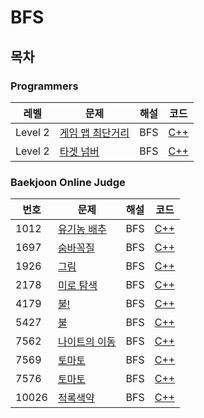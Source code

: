 # BFS

## 목차

### Programmers

<table>
<thead>
  <tr>
    <th>레벨</th>
    <th>문제</th>
    <th>해설</th>
    <th>코드</th>
  </tr>
</thead>
<tbody>
  <!-- 레벨 & 문제번호 순으로 정렬한다. -->
  <!--
  <tr>
    <td>Level 레벨</td>
    <td><a href="문제링크">문제제목</a></td>
    <td><a href="해설링크">알고리즘분류</a></td>
    <td><a href="코드링크">C++</a></td>
  </tr>
  -->
  <tr>
    <td>Level 2</td>
    <td><a href="https://school.programmers.co.kr/learn/courses/30/lessons/1844">게임 맵 최단거리</a></td>
    <td><a>BFS</a></td>
    <td><a href="prog1844.cpp">C++</a></td>
  </tr>
  <tr>
    <td>Level 2</td>
    <td><a href="https://school.programmers.co.kr/learn/courses/30/lessons/43165">타겟 넘버</a></td>
    <td><a>BFS</a></td>
    <td><a href="prog43165.cpp">C++</a></td>
  </tr>
</tbody>
</table>

### Baekjoon Online Judge

<table>
<thead>
  <tr>
    <th>번호</th>
    <th>문제</th>
    <th>해설</th>
    <th>코드</th>
  </tr>
</thead>
<tbody>
  <!-- 문제번호 순으로 정렬한다. -->
  <!--
  <tr>
    <td>번호</td>
    <td><a href="문제링크">문제제목</a></td>
    <td><a href="해설링크">알고리즘분류</a></td>
    <td><a href="코드링크">C++</a></td>
  </tr>
  -->
  <tr>
    <td>1012</td>
    <td><a href="https://www.acmicpc.net/problem/1012">유기농 배추</a></td>
    <td><a>BFS</a></td>
    <td><a href="boj1012.cpp">C++</a></td>
  </tr>
  <tr>
    <td>1697</td>
    <td><a href="https://www.acmicpc.net/problem/1697">숨바꼭질</a></td>
    <td><a>BFS</a></td>
    <td><a href="boj1697.cpp">C++</a></td>
  </tr>
  <tr>
    <td>1926</td>
    <td><a href="https://www.acmicpc.net/problem/1926">그림</a></td>
    <td><a>BFS</a></td>
    <td><a href="boj1926.cpp">C++</a></td>
  </tr>
  <tr>
    <td>2178</td>
    <td><a href="https://www.acmicpc.net/problem/2178">미로 탐색</a></td>
    <td><a>BFS</a></td>
    <td><a href="boj2178.cpp">C++</a></td>
  </tr>
  <tr>
    <td>4179</td>
    <td><a href="https://www.acmicpc.net/problem/4179">불!</a></td>
    <td><a>BFS</a></td>
    <td><a href="boj4179.cpp">C++</a></td>
  </tr>
  <tr>
    <td>5427</td>
    <td><a href="https://www.acmicpc.net/problem/5427">불</a></td>
    <td><a>BFS</a></td>
    <td><a href="boj5427.cpp">C++</a></td>
  </tr>
  <tr>
    <td>7562</td>
    <td><a href="https://www.acmicpc.net/problem/7562">나이트의 이동</a></td>
    <td><a>BFS</a></td>
    <td><a href="boj7562.cpp">C++</a></td>
  </tr>
  <tr>
    <td>7569</td>
    <td><a href="https://www.acmicpc.net/problem/7569">토마토</a></td>
    <td><a>BFS</a></td>
    <td><a href="boj7569.cpp">C++</a></td>
  </tr>
  <tr>
    <td>7576</td>
    <td><a href="https://www.acmicpc.net/problem/7576">토마토</a></td>
    <td><a>BFS</a></td>
    <td><a href="boj7576.cpp">C++</a></td>
  </tr>
  <tr>
    <td>10026</td>
    <td><a href="https://www.acmicpc.net/problem/10026">적록색약</a></td>
    <td><a>BFS</a></td>
    <td><a href="boj10026.cpp">C++</a></td>
  </tr>
</tbody>
</table>
